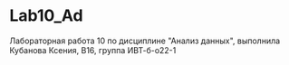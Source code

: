# Lab10_Ad
Лабораторная работа 10 по дисциплине "Анализ данных", выполнила Кубанова Ксения, В16, группа ИВТ-б-о22-1
